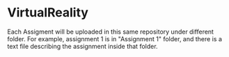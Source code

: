 # VirtualReality
Each Assigment will be uploaded in this same repository under different folder. For example, assignment 1 is in "Assignment 1" folder, and there is a text file describing the assignment inside that folder.
